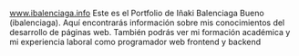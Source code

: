 www.ibalenciaga.info
Este es el Portfolio de Iñaki Balenciaga Bueno (ibalenciaga). 
Aquí encontrarás información sobre mis conocimientos del desarrollo de páginas web. 
También podrás ver mi formación académica y mi experiencia laboral como programador web frontend y backend
